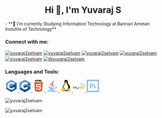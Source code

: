 <h1 align="center">Hi 👋, I'm Yuvaraj S</h1>
- **🔭 I’m currently Studying Information Technology at Bannari Amman Instutite of Technology**

<h3 align="left">Connect with me:</h3>
<p align="left">
<a href="https://twitter.com/yuvaraj2selvam" target="blank"><img align="center" src="https://raw.githubusercontent.com/rahuldkjain/github-profile-readme-generator/master/src/images/icons/Social/twitter.svg" alt="yuvaraj2selvam" height="30" width="40" /></a>
<a href="https://linkedin.com/in/yuvaraj2selvam" target="blank"><img align="center" src="https://raw.githubusercontent.com/rahuldkjain/github-profile-readme-generator/master/src/images/icons/Social/linked-in-alt.svg" alt="yuvaraj2selvam" height="30" width="40" /></a>
<a href="https://stackoverflow.com/users/yuvaraj2selvam" target="blank"><img align="center" src="https://raw.githubusercontent.com/rahuldkjain/github-profile-readme-generator/master/src/images/icons/Social/stack-overflow.svg" alt="yuvaraj2selvam" height="30" width="40" /></a>
<a href="https://instagram.com/yuvaraj2selvam" target="blank"><img align="center" src="https://raw.githubusercontent.com/rahuldkjain/github-profile-readme-generator/master/src/images/icons/Social/instagram.svg" alt="yuvaraj2selvam" height="30" width="40" /></a>
<a href="https://www.codechef.com/users/yuvaraj2selvam" target="blank"><img align="center" src="https://cdn.jsdelivr.net/npm/simple-icons@3.1.0/icons/codechef.svg" alt="yuvaraj2selvam" height="30" width="40" /></a>
<a href="https://www.leetcode.com/@yuvaraj2selvam" target="blank"><img align="center" src="https://raw.githubusercontent.com/rahuldkjain/github-profile-readme-generator/master/src/images/icons/Social/leet-code.svg" alt="@yuvaraj2selvam" height="30" width="40" /></a>
</p>

<h3 align="left">Languages and Tools:</h3>
<p align="left"> <a href="https://www.cprogramming.com/" target="_blank" rel="noreferrer"> <img src="https://raw.githubusercontent.com/devicons/devicon/master/icons/c/c-original.svg" alt="c" width="40" height="40"/> </a> <a href="https://www.w3schools.com/cpp/" target="_blank" rel="noreferrer"> <img src="https://raw.githubusercontent.com/devicons/devicon/master/icons/cplusplus/cplusplus-original.svg" alt="cplusplus" width="40" height="40"/> </a> <a href="https://www.w3.org/html/" target="_blank" rel="noreferrer"> <img src="https://raw.githubusercontent.com/devicons/devicon/master/icons/html5/html5-original-wordmark.svg" alt="html5" width="40" height="40"/> </a> <a href="https://www.java.com" target="_blank" rel="noreferrer"> <img src="https://raw.githubusercontent.com/devicons/devicon/master/icons/java/java-original.svg" alt="java" width="40" height="40"/> </a> <a href="https://www.linux.org/" target="_blank" rel="noreferrer"> <img src="https://raw.githubusercontent.com/devicons/devicon/master/icons/linux/linux-original.svg" alt="linux" width="40" height="40"/> </a> <a href="https://www.mysql.com/" target="_blank" rel="noreferrer"> <img src="https://raw.githubusercontent.com/devicons/devicon/master/icons/mysql/mysql-original-wordmark.svg" alt="mysql" width="40" height="40"/> </a> <a href="https://www.photoshop.com/en" target="_blank" rel="noreferrer"> <img src="https://raw.githubusercontent.com/devicons/devicon/master/icons/photoshop/photoshop-line.svg" alt="photoshop" width="40" height="40"/> </a> </p>

<p><img align="center" src="https://github-readme-stats.vercel.app/api/top-langs?username=yuvaraj2selvam&show_icons=true&locale=en&layout=compact" alt="yuvaraj2selvam" /></p>

<p><img align="center" src="https://github-readme-streak-stats.herokuapp.com/?user=yuvaraj2selvam&" alt="yuvaraj2selvam" /></p>
